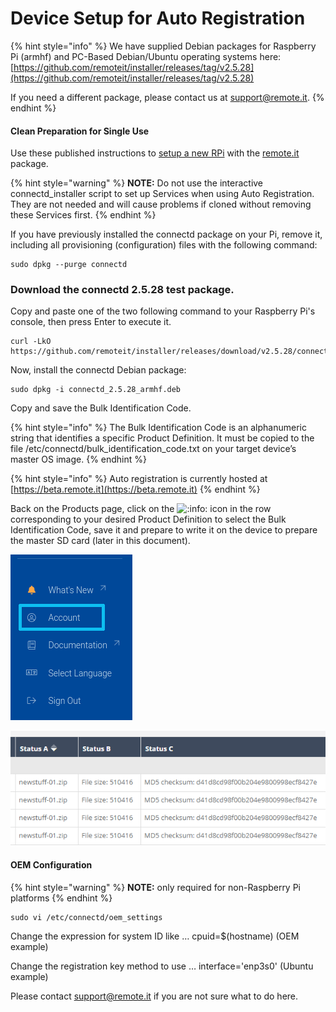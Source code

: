 # Device Setup for Auto Registration

{% hint style="info" %}
We have supplied Debian packages for Raspberry Pi \(armhf\) and PC-Based Debian/Ubuntu operating systems here: [https://github.com/remoteit/installer/releases/tag/v2.5.28](https://github.com/remoteit/installer/releases/tag/v2.5.28)

If you need a different package, please contact us at support@remote.it.
{% endhint %}

#### Clean Preparation for Single Use <a id="Clean-Preparation-for-Single-Use"></a>

 Use these published instructions to [setup a new RPi](https://docs.remote.it/platforms/quick-start-on-raspberry-pi/setup-your-raspberry-pi) with the [remote.it](http://remote.it) package.

{% hint style="warning" %}
 **NOTE:** Do not use the interactive connectd\_installer script to set up Services when using Auto Registration. They are not needed and will cause problems if cloned without removing these Services first.
{% endhint %}

If you have previously installed the connectd package on your Pi, remove it, including all provisioning \(configuration\) files with the following command:

```text
sudo dpkg --purge connectd
```

###  Download the connectd 2.5.28 test package. 

Copy and paste one of the two following command to your Raspberry Pi's console, then press Enter to execute it.  

```text
curl -LkO https://github.com/remoteit/installer/releases/download/v2.5.28/connectd_2.5.28_armhf.deb
```

Now, install the connectd Debian package:

```text
sudo dpkg -i connectd_2.5.28_armhf.deb
```

Copy and save the Bulk Identification Code.

{% hint style="info" %}
The Bulk Identification Code is an alphanumeric string that identifies a specific Product Definition. It must be copied to the file /etc/connectd/bulk\_identification\_code.txt on your target device’s master OS image.
{% endhint %}

{% hint style="info" %}
Auto registration is currently hosted at [https://beta.remote.it](https://beta.remote.it)
{% endhint %}

 Back on the Products page, click on the ![:info:](https://pf-emoji-service--cdn.us-east-1.prod.public.atl-paas.net/atlassian/info_32.png) icon in the row corresponding to your desired Product Definition to select the Bulk Identification Code, save it and prepare to write it on the device to prepare the master SD card \(later in this document\).

![](../../.gitbook/assets/image%20%28255%29.png)

![](../../.gitbook/assets/image%20%28271%29.png)

#### OEM Configuration <a id="OEM-Configuration"></a>

{% hint style="warning" %}
**NOTE:** only required for non-Raspberry Pi platforms
{% endhint %}

```text
sudo vi /etc/connectd/oem_settings
```

Change the expression for system ID like … cpuid=$\(hostname\) \(OEM example\)

Change the registration key method to use … interface='enp3s0' \(Ubuntu example\)

Please contact [support@remote.it](mailto:support@remote.it) if you are not sure what to do here.





